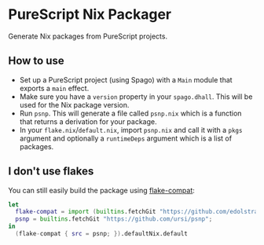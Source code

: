 # PureScript Nix Packager

Generate Nix packages from PureScript projects.

## How to use

- Set up a PureScript project (using Spago) with a `Main` module that exports a `main` effect.
- Make sure you have a `version` property in your `spago.dhall`. This will be used for the Nix package version.
- Run `psnp`. This will generate a file called `psnp.nix` which is a function that returns a derivation for your package.
- In your `flake.nix`/`default.nix`, import `psnp.nix` and call it with a `pkgs` argument and optionally a `runtimeDeps` argument which is a list of packages.

## I don't use flakes

You can still easily build the package using [flake-compat](https://github.com/edolstra/flake-compat):

```nix
let
  flake-compat = import (builtins.fetchGit "https://github.com/edolstra/flake-compat");
  psnp = builtins.fetchGit "https://github.com/ursi/psnp";
in
  (flake-compat { src = psnp; }).defaultNix.default
```

